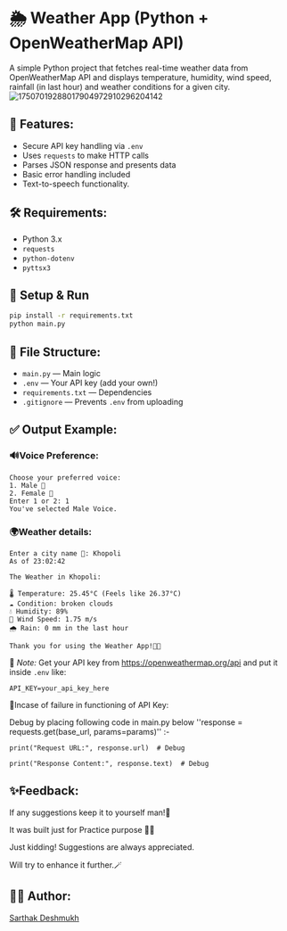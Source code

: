 # 🌦️ Weather App (Python + OpenWeatherMap API)

A simple Python project that fetches real-time weather data from OpenWeatherMap API and displays temperature, humidity, wind speed, rainfall (in last hour) and weather conditions for a given city.
![17507019288017904972910296204142](https://github.com/user-attachments/assets/1c941224-7ab7-42dc-b934-ee3418d38d72)


## 🔧 Features:
- Secure API key handling via `.env`
- Uses `requests` to make HTTP calls
- Parses JSON response and presents data
- Basic error handling included
- Text-to-speech functionality. 

## 🛠 Requirements:
- Python 3.x
- `requests`
- `python-dotenv`
- `pyttsx3`

## 🚀 Setup & Run
```bash
pip install -r requirements.txt
python main.py
```

## 📁 File Structure:
- `main.py` — Main logic
- `.env` — Your API key (add your own!)
- `requirements.txt` — Dependencies
- `.gitignore` — Prevents `.env` from uploading

## ✅ Output Example:
### 🔊Voice Preference:
```
Choose your preferred voice:
1. Male 👨
2. Female 👩
Enter 1 or 2: 1
You've selected Male Voice.
```
### 🌍Weather details:
```
Enter a city name 🌆: Khopoli
As of 23:02:42

The Weather in Khopoli:

🌡️ Temperature: 25.45°C (Feels like 26.37°C)
☁️ Condition: broken clouds
💧 Humidity: 89%
💨 Wind Speed: 1.75 m/s
🌧️ Rain: 0 mm in the last hour

Thank you for using the Weather App!🙏🏼
```

📌 *Note:* Get your API key from https://openweathermap.org/api and put it inside `.env` like:
```
API_KEY=your_api_key_here
```
🐞Incase of failure in functioning of API Key:
 
  Debug by placing following code in main.py below ''response = requests.get(base_url, params=params)'' :-


    print("Request URL:", response.url)  # Debug
   
    print("Response Content:", response.text)  # Debug
    

## ✨Feedback:

  If any suggestions keep it to yourself man!🤺

  It was built just for Practice purpose 🏋️‍♂️

  Just kidding! Suggestions are always appreciated.

  Will try to enhance it further.🪄

## 👨‍💻 Author:
[Sarthak Deshmukh](https://github.com/sarthakkkk7)
